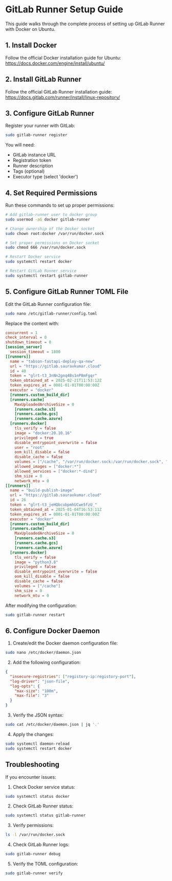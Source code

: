 # GitLab Runner Setup Guide

This guide walks through the complete process of setting up GitLab Runner with Docker on Ubuntu.

## 1. Install Docker

Follow the official Docker installation guide for Ubuntu: https://docs.docker.com/engine/install/ubuntu/

## 2. Install GitLab Runner

Follow the official GitLab Runner installation guide: https://docs.gitlab.com/runner/install/linux-repository/

## 3. Configure GitLab Runner

Register your runner with GitLab:
```bash
sudo gitlab-runner register
```

You will need:
- GitLab instance URL
- Registration token
- Runner description
- Tags (optional)
- Executor type (select 'docker')

## 4. Set Required Permissions

Run these commands to set up proper permissions:
```bash
# Add gitlab-runner user to docker group
sudo usermod -aG docker gitlab-runner

# Change ownership of the Docker socket
sudo chown root:docker /var/run/docker.sock

# Set proper permissions on Docker socket
sudo chmod 666 /var/run/docker.sock

# Restart Docker service
sudo systemctl restart docker

# Restart GitLab Runner service
sudo systemctl restart gitlab-runner
```

## 5. Configure GitLab Runner TOML File

Edit the GitLab Runner configuration file:
```bash
sudo nano /etc/gitlab-runner/config.toml
```

Replace the content with:
```toml
concurrent = 1
check_interval = 0
shutdown_timeout = 0
[session_server]
  session_timeout = 1800
[[runners]]
  name = "tabson-fastapi-deploy-qa-new"
  url = "https://gitlab.sauravkumar.cloud"
  id = 40
  token = "glrt-t3_3nNn2gnq4Bs1nP8mFgqr"
  token_obtained_at = 2025-02-21T11:53:12Z
  token_expires_at = 0001-01-01T00:00:00Z
  executor = "docker"
  [runners.custom_build_dir]
  [runners.cache]
    MaxUploadedArchiveSize = 0
    [runners.cache.s3]
    [runners.cache.gcs]
    [runners.cache.azure]
  [runners.docker]
    tls_verify = false
    image = "docker:20.10.16"
    privileged = true
    disable_entrypoint_overwrite = false
    user = "root"
    oom_kill_disable = false
    disable_cache = false
    volumes = ["/cache", "/var/run/docker.sock:/var/run/docker.sock", "/etc/docker/daemon.json:/etc/docker/daemon.json"]
    allowed_images = ["docker:*"]
    allowed_services = ["docker:*-dind"]
    shm_size = 0
    network_mtu = 0
[[runners]]
  name = "build-publish-image"
  url = "https://gitlab.sauravkumar.cloud"
  id = 26
  token = "glrt-t3_jeHQbcubpmhUCwe5fzU_"
  token_obtained_at = 2025-01-04T16:53:11Z
  token_expires_at = 0001-01-01T00:00:00Z
  executor = "docker"
  [runners.custom_build_dir]
  [runners.cache]
    MaxUploadedArchiveSize = 0
    [runners.cache.s3]
    [runners.cache.gcs]
    [runners.cache.azure]
  [runners.docker]
    tls_verify = false
    image = "python3.8"
    privileged = false
    disable_entrypoint_overwrite = false
    oom_kill_disable = false
    disable_cache = false
    volumes = ["/cache"]
    shm_size = 0
    network_mtu = 0
```

After modifying the configuration:
```bash
sudo gitlab-runner restart
```

## 6. Configure Docker Daemon

1. Create/edit the Docker daemon configuration file:
```bash
sudo nano /etc/docker/daemon.json
```

2. Add the following configuration:
```json
{
  "insecure-registries": ["registory-ip:registory-port"],
  "log-driver": "json-file",
  "log-opts": {
    "max-size": "100m",
    "max-file": "3"
  }
}
```

3. Verify the JSON syntax:
```bash
sudo cat /etc/docker/daemon.json | jq '.'
```

4. Apply the changes:
```bash
sudo systemctl daemon-reload
sudo systemctl restart docker
```

## Troubleshooting

If you encounter issues:

1. Check Docker service status:
```bash
sudo systemctl status docker
```

2. Check GitLab Runner status:
```bash
sudo systemctl status gitlab-runner
```

3. Verify permissions:
```bash
ls -l /var/run/docker.sock
```

4. Check GitLab Runner logs:
```bash
sudo gitlab-runner debug
```

5. Verify the TOML configuration:
```bash
sudo gitlab-runner verify
```
